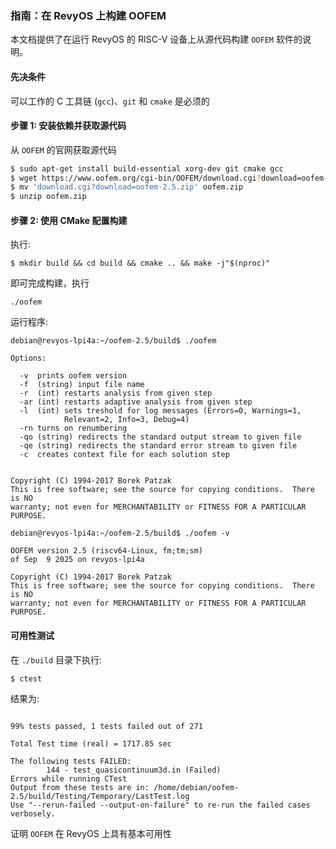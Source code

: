 ### **指南：在 RevyOS 上构建 OOFEM**

本文档提供了在运行 RevyOS 的 RISC-V 设备上从源代码构建 `OOFEM` 软件的说明。

#### 先决条件

可以工作的 C 工具链 (`gcc`)、`git` 和 `cmake` 是必须的

#### 步骤 1: 安装依赖并获取源代码

从 `OOFEM` 的官网获取源代码

```bash
$ sudo apt-get install build-essential xorg-dev git cmake gcc
$ wget https://www.oofem.org/cgi-bin/OOFEM/download.cgi?download=oofem-2.5.zip
$ mv 'download.cgi?download=oofem-2.5.zip' oofem.zip
$ unzip oofem.zip
```

#### 步骤 2: 使用 CMake 配置构建

执行:

```
$ mkdir build && cd build && cmake .. && make -j"$(nproc)"
```

即可完成构建，执行

```
./oofem
```

运行程序:

```
debian@revyos-lpi4a:~/oofem-2.5/build$ ./oofem

Options:

  -v  prints oofem version
  -f  (string) input file name
  -r  (int) restarts analysis from given step
  -ar (int) restarts adaptive analysis from given step
  -l  (int) sets treshold for log messages (Errors=0, Warnings=1,
            Relevant=2, Info=3, Debug=4)
  -rn turns on renumbering
  -qo (string) redirects the standard output stream to given file
  -qe (string) redirects the standard error stream to given file
  -c  creates context file for each solution step


Copyright (C) 1994-2017 Borek Patzak
This is free software; see the source for copying conditions.  There is NO
warranty; not even for MERCHANTABILITY or FITNESS FOR A PARTICULAR PURPOSE.

debian@revyos-lpi4a:~/oofem-2.5/build$ ./oofem -v

OOFEM version 2.5 (riscv64-Linux, fm;tm;sm)
of Sep  9 2025 on revyos-lpi4a

Copyright (C) 1994-2017 Borek Patzak
This is free software; see the source for copying conditions.  There is NO
warranty; not even for MERCHANTABILITY or FITNESS FOR A PARTICULAR PURPOSE.
```

#### 可用性测试

在 `./build` 目录下执行:

```
$ ctest
```

结果为:

```

99% tests passed, 1 tests failed out of 271

Total Test time (real) = 1717.85 sec

The following tests FAILED:
        144 - test_quasicontinuum3d.in (Failed)
Errors while running CTest
Output from these tests are in: /home/debian/oofem-2.5/build/Testing/Temporary/LastTest.log
Use "--rerun-failed --output-on-failure" to re-run the failed cases verbosely.
```

证明 `OOFEM` 在 RevyOS 上具有基本可用性
